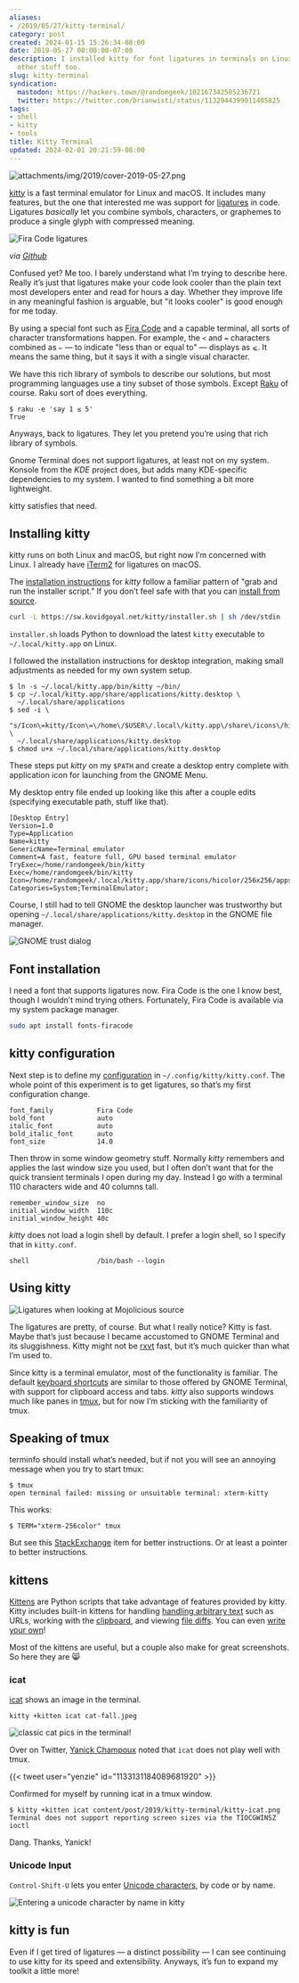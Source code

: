 ```yaml
---
aliases:
- /2019/05/27/kitty-terminal/
category: post
created: 2024-01-15 15:26:34-08:00
date: 2019-05-27 00:00:00-07:00
description: I installed kitty for font ligatures in terminals on Linux, but it does
  other stuff too.
slug: kitty-terminal
syndication:
  mastodon: https://hackers.town/@randomgeek/102167342505236721
  twitter: https://twitter.com/brianwisti/status/1132944399011405825
tags:
- shell
- kitty
- tools
title: Kitty Terminal
updated: 2024-02-01 20:21:59-08:00
---
```


![attachments/img/2019/cover-2019-05-27.png](../../../attachments/img/2019/cover-2019-05-27.png)

[kitty](https://sw.kovidgoyal.net/kitty/index.html) is a fast terminal emulator for Linux and macOS. It includes many features, but the one that interested me was support for [ligatures](https://en.wikipedia.org/wiki/Typographic_ligature) in code. Ligatures *basically* let you combine symbols, characters, or graphemes to produce a single glyph with compressed meaning.

![Fira Code ligatures](attachments/img/2019/all_ligatures.png)

*via [Github](https://github.com/tonsky/FiraCode/blob/master/showcases/all_ligatures.png)*

Confused yet? Me too. I barely understand what I’m trying to describe here. Really it’s just that ligatures make your code look cooler than the plain text most developers enter and read for hours a day. Whether they improve life in any meaningful fashion is arguable, but "it looks cooler" is good enough for me today.

By using a special font such as [Fira Code](https://github.com/tonsky/FiraCode) and a capable terminal, all sorts of character transformations happen. For example, the `<` and `=` characters combined as `⇐` — to indicate "less than or equal to" — displays as `⩽`. It means the same thing, but it says it with a single visual character.

We have this rich library of symbols to describe our solutions, but most programming languages use a tiny subset of those symbols. Except [Raku](../../../card/Raku.md) of course. Raku sort of does everything.

````console
$ raku -e 'say 1 ≤ 5'
True
````

Anyways, back to ligatures. They let you pretend you’re using that rich library of symbols.

Gnome Terminal does not support ligatures, at least not on my system. Konsole from the *KDE* project does, but adds many KDE-specific dependencies to my system. I wanted to find something a bit more lightweight.

kitty satisfies that need.

## Installing kitty

kitty runs on both Linux and macOS, but right now I’m concerned with Linux. I already have [iTerm2](https://iterm2.com/) for ligatures on macOS.

The [installation instructions](https://sw.kovidgoyal.net/kitty/binary.html) for *kitty* follow a familiar pattern of "grab and run the installer script." If you don’t feel safe with that you can [install from source](https://sw.kovidgoyal.net/kitty/build.html).

````sh
curl -L https://sw.kovidgoyal.net/kitty/installer.sh | sh /dev/stdin
````

`installer.sh` loads Python to download the latest `kitty` executable to `~/.local/kitty.app` on Linux.

I followed the installation instructions for desktop integration, making small adjustments as needed for my own system setup.

````console
$ ln -s ~/.local/kitty.app/bin/kitty ~/bin/
$ cp ~/.local/kitty.app/share/applications/kitty.desktop \
  ~/.local/share/applications
$ sed -i \
  "s/Icon\=kitty/Icon\=\/home\/$USER\/.local\/kitty.app\/share\/icons\/hicolor\/256x256\/apps\/kitty.png/g" \
  ~/.local/share/applications/kitty.desktop
$ chmod u+x ~/.local/share/applications/kitty.desktop
````

These steps put *kitty* on my `$PATH` and create a desktop entry complete with application icon for launching from the GNOME Menu.

My desktop entry file ended up looking like this after a couple edits (specifying executable path, stuff like that).

````ini{title="kitty.desktop"}
[Desktop Entry]
Version=1.0
Type=Application
Name=kitty
GenericName=Terminal emulator
Comment=A fast, feature full, GPU based terminal emulator
TryExec=/home/randomgeek/bin/kitty
Exec=/home/randomgeek/bin/kitty
Icon=/home/randomgeek/.local/kitty.app/share/icons/hicolor/256x256/apps/kitty.png
Categories=System;TerminalEmulator;
````

Course, I still had to tell GNOME the desktop launcher was trustworthy but opening `~/.local/share/applications/kitty.desktop` in the GNOME file manager.

![GNOME trust dialog](attachments/img/2019/gnome-trust.png)

## Font installation

I need a font that supports ligatures now. Fira Code is the one I know best, though I wouldn’t mind trying others. Fortunately, Fira Code is available via my system package manager.

````sh
sudo apt install fonts-firacode
````

## kitty configuration

Next step is to define my [configuration](https://sw.kovidgoyal.net/kitty/conf.html) in `~/.config/kitty/kitty.conf`. The whole point of this experiment is to get ligatures, so that’s my first configuration change.

````text
font_family           Fira Code
bold_font             auto
italic_font           auto
bold_italic_font      auto
font_size             14.0
````

Then throw in some window geometry stuff. Normally *kitty* remembers and applies the last window size you used, but I often don’t want that for the quick transient terminals I open during my day. Instead I go with a terminal 110 characters wide and 40 columns tall.

````text
remember_window_size  no
initial_window_width  110c
initial_window_height 40c
````

*kitty* does not load a login shell by default. I prefer a login shell, so I specify that in `kitty.conf`.

````text
shell                 /bin/bash --login
````

## Using kitty

![Ligatures when looking at Mojolicious source](attachments/img/2019/mojolicious.png)

The ligatures are pretty, of course. But what I really notice? Kitty is fast. Maybe that’s just because I became accustomed to GNOME Terminal and its sluggishness. Kitty might not be [rxvt](http://rxvt.sourceforge.net/) fast, but it’s much quicker than what I’m used to.

Since kitty is a terminal emulator, most of the functionality is familiar. The default [keyboard shortcuts](https://sw.kovidgoyal.net/kitty/index.html#tabs-and-windows) are similar to those offered by GNOME Terminal, with support for clipboard access and tabs. *kitty* also supports windows much like panes in [tmux](https://github.com/tmux/tmux/wiki), but for now I’m sticking with the familiarity of tmux.

## Speaking of tmux

terminfo should install what’s needed, but if not you will see an annoying message when you try to start tmux:

````console
$ tmux
open terminal failed: missing or unsuitable terminal: xterm-kitty
````

This works:

````console
$ TERM="xterm-256color" tmux
````

But see this [StackExchange](https://unix.stackexchange.com/questions/470676/tmux-under-kitty-terminal) item for better instructions. Or at least a pointer to better instructions.

## kittens

[Kittens](https://sw.kovidgoyal.net/kitty/index.html#kittens) are Python scripts that take advantage of features provided by kitty. Kitty includes built-in kittens for handling [handling arbitrary text](https://sw.kovidgoyal.net/kitty/kittens/hints.html) such as URLs, working with the [clipboard](https://sw.kovidgoyal.net/kitty/kittens/clipboard.html), and viewing [file diffs](https://sw.kovidgoyal.net/kitty/kittens/diff.html). You can even [write your own](https://sw.kovidgoyal.net/kitty/kittens/custom.html)!

Most of the kittens are useful, but a couple also make for great screenshots. So here they are 😸

### icat

[icat](https://sw.kovidgoyal.net/kitty/kittens/icat.html) shows an image in the terminal.

````sh
kitty +kitten icat cat-fall.jpeg
````

![classic cat pics in the terminal!](attachments/img/2019/kitty-icat.png)

Over on Twitter, [Yanick Champoux](http://techblog.babyl.ca/) noted that
`icat` does not play well with tmux.

{{\< tweet user="yenzie" id="1133131184089681920" >}}

Confirmed for myself by running icat in a tmux window.

````console
$ kitty +kitten icat content/post/2019/kitty-terminal/kitty-icat.png
Terminal does not support reporting screen sizes via the TIOCGWINSZ ioctl
````

Dang. Thanks, Yanick!

### Unicode Input

`Control-Shift-U` lets you enter [Unicode characters](https://sw.kovidgoyal.net/kitty/kittens/unicode-input.html), by code or by name.

![Entering a unicode character by name in kitty](attachments/img/2019/unicode-entry.png)

## kitty is fun

Even if I get tired of ligatures — a distinct possibility — I can see continuing to use kitty for its speed and extensibility. Anyways, it’s fun to expand my toolkit a little more!